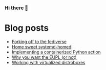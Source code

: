 ### Hi there 👋

# Blog posts
<!-- BLOG-POST-LIST:START -->
- [Forking off to the fediverse](https://liv.pink/post/2025-01-14-forking-off-to-the-fediverse/)
- [Home sweet systemd-homed](https://liv.pink/post/2024-02-13-home-sweet-systemd-homed/)
- [Implementing a containerized Python action](https://liv.pink/post/2023-11-09-implementing-a-containerized-python-action/)
- [Why you want the EUPL &lpar;or not&rpar;](https://liv.pink/post/2023-11-07-why-you-want-the-eupl/)
- [Working with virtualized distroboxes](https://liv.pink/post/2023-09-12-distrobox-on-lima/)
<!-- BLOG-POST-LIST:END -->
